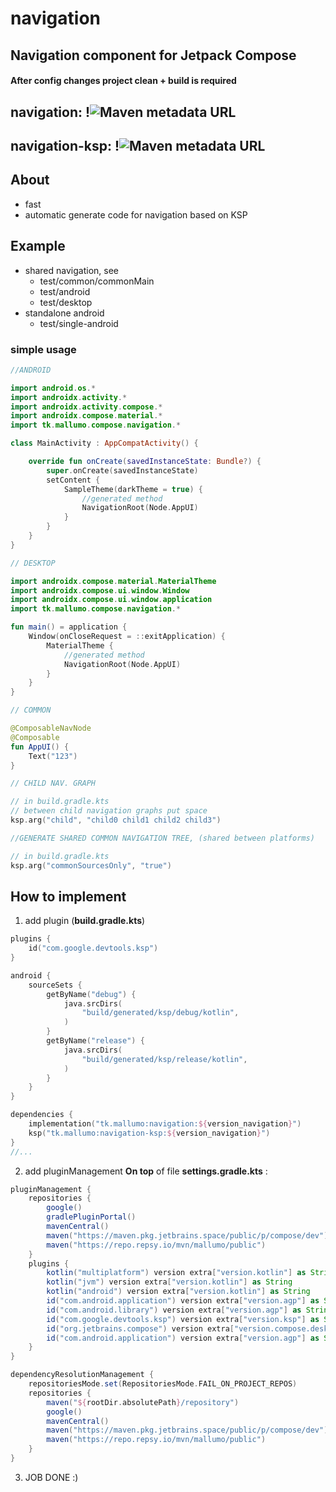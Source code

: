 # navigation

## Navigation component for Jetpack Compose

#### After config changes project clean + build is required

## navigation: !![Maven metadata URL](https://img.shields.io/maven-metadata/v?metadataUrl=https%3A%2F%2Frepo.repsy.io%2Fmvn%2Fmallumo%2Fpublic%2Ftk%2Fmallumo%2Fnavigation%2Fmaven-metadata.xml)

## navigation-ksp: !![Maven metadata URL](https://img.shields.io/maven-metadata/v?metadataUrl=https%3A%2F%2Frepo.repsy.io%2Fmvn%2Fmallumo%2Fpublic%2Ftk%2Fmallumo%2Fnavigation-ksp%2Fmaven-metadata.xml)

## About

* fast
* automatic generate code for navigation based on KSP

## Example

- shared navigation, see
    - test/common/commonMain
    - test/android
    - test/desktop
- standalone android
    - test/single-android

### simple usage

```kotlin
//ANDROID

import android.os.*
import androidx.activity.*
import androidx.activity.compose.*
import androidx.compose.material.*
import tk.mallumo.compose.navigation.*

class MainActivity : AppCompatActivity() {

    override fun onCreate(savedInstanceState: Bundle?) {
        super.onCreate(savedInstanceState)
        setContent {
            SampleTheme(darkTheme = true) {
                //generated method
                NavigationRoot(Node.AppUI)
            }
        }
    }
}

// DESKTOP

import androidx.compose.material.MaterialTheme 
import androidx.compose.ui.window.Window
import androidx.compose.ui.window.application
import tk.mallumo.compose.navigation.*

fun main() = application {
    Window(onCloseRequest = ::exitApplication) {
        MaterialTheme {
            //generated method
            NavigationRoot(Node.AppUI)
        }
    }
}

// COMMON

@ComposableNavNode
@Composable
fun AppUI() {
    Text("123")
}
```

```kotlin
// CHILD NAV. GRAPH

// in build.gradle.kts
// between child navigation graphs put space
ksp.arg("child", "child0 child1 child2 child3")
```

```kotlin
//GENERATE SHARED COMMON NAVIGATION TREE, (shared between platforms)

// in build.gradle.kts
ksp.arg("commonSourcesOnly", "true")
```

## How to implement

1. add plugin (**build.gradle.kts**)

```kotlin
plugins {
    id("com.google.devtools.ksp")
}

android {
    sourceSets {
        getByName("debug") {
            java.srcDirs(
                "build/generated/ksp/debug/kotlin",
            )
        }
        getByName("release") {
            java.srcDirs(
                "build/generated/ksp/release/kotlin",
            )
        }
    }
}

dependencies {
    implementation("tk.mallumo:navigation:${version_navigation}")
    ksp("tk.mallumo:navigation-ksp:${version_navigation}")
}
//...

```

2. add pluginManagement **On top** of file **settings.gradle.kts** :

```groovy
pluginManagement {
    repositories {
        google()
        gradlePluginPortal()
        mavenCentral()
        maven("https://maven.pkg.jetbrains.space/public/p/compose/dev")
        maven("https://repo.repsy.io/mvn/mallumo/public")
    }
    plugins {
        kotlin("multiplatform") version extra["version.kotlin"] as String
        kotlin("jvm") version extra["version.kotlin"] as String
        kotlin("android") version extra["version.kotlin"] as String
        id("com.android.application") version extra["version.agp"] as String
        id("com.android.library") version extra["version.agp"] as String
        id("com.google.devtools.ksp") version extra["version.ksp"] as String
        id("org.jetbrains.compose") version extra["version.compose.desktop"] as String
        id("com.android.application") version extra["version.agp"] as String
    }
}

dependencyResolutionManagement {
    repositoriesMode.set(RepositoriesMode.FAIL_ON_PROJECT_REPOS)
    repositories {
        maven("${rootDir.absolutePath}/repository")
        google()
        mavenCentral()
        maven("https://maven.pkg.jetbrains.space/public/p/compose/dev")
        maven("https://repo.repsy.io/mvn/mallumo/public")
    }
}
```

3. JOB DONE :)

